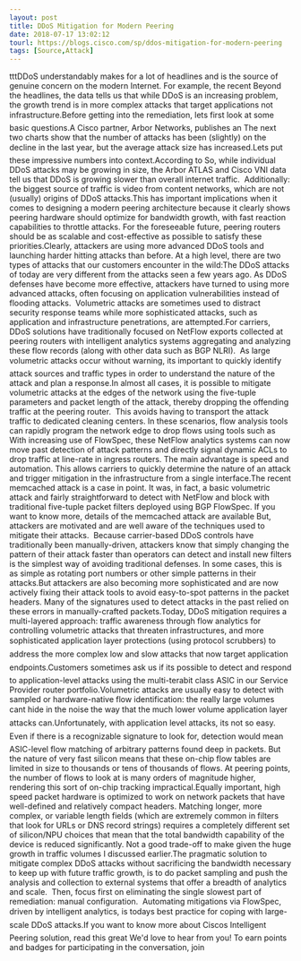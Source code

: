 ```yaml
---
layout: post
title: DDoS Mitigation for Modern Peering
date: 2018-07-17 13:02:12
tourl: https://blogs.cisco.com/sp/ddos-mitigation-for-modern-peering
tags: [Source,Attack]
---
```

tttDDoS understandably makes for a lot of headlines and is the source of genuine concern on the modern Internet. For example, the recent Beyond the headlines, the data tells us that while DDoS is an increasing problem, the growth trend is in more complex attacks that target applications not infrastructure.Before getting into the remediation, lets first look at some basic questions.A Cisco partner, Arbor Networks, publishes an The next two charts show that the number of attacks has been (slightly) on the decline in the last year, but the average attack size has increased.Lets put these impressive numbers into context.According to So, while individual DDoS attacks may be growing in size, the Arbor ATLAS and Cisco VNI data tell us that DDoS is growing slower than overall internet traffic.  Additionally: the biggest source of traffic is video from content networks, which are not (usually) origins of DDoS attacks.This has important implications when it comes to designing a modern peering architecture because it clearly shows peering hardware should optimize for bandwidth growth, with fast reaction capabilities to throttle attacks. For the foreseeable future, peering routers should be as scalable and cost-effective as possible to satisfy these priorities.Clearly, attackers are using more advanced DDoS tools and launching harder hitting attacks than before. At a high level, there are two types of attacks that our customers encounter in the wild:The DDoS attacks of today are very different from the attacks seen a few years ago. As DDoS defenses have become more effective, attackers have turned to using more advanced attacks, often focusing on application vulnerabilities instead of flooding attacks.  Volumetric attacks are sometimes used to distract security response teams while more sophisticated attacks, such as application and infrastructure penetrations, are attempted.For carriers, DDoS solutions have traditionally focused on NetFlow exports collected at peering routers with intelligent analytics systems aggregating and analyzing these flow records (along with other data such as BGP NLRI).  As large volumetric attacks occur without warning, its important to quickly identify attack sources and traffic types in order to understand the nature of the attack and plan a response.In almost all cases, it is possible to mitigate volumetric attacks at the edges of the network using the five-tuple parameters and packet length of the attack, thereby dropping the offending traffic at the peering router.  This avoids having to transport the attack traffic to dedicated cleaning centers. In these scenarios, flow analysis tools can rapidly program the network edge to drop flows using tools such as With increasing use of FlowSpec, these NetFlow analytics systems can now move past detection of attack patterns and directly signal dynamic ACLs to drop traffic at line-rate in ingress routers. The main advantage is speed and automation. This allows carriers to quickly determine the nature of an attack and trigger mitigation in the infrastructure from a single interface.The recent memcached attack is a case in point. It was, in fact, a basic volumetric attack and fairly straightforward to detect with NetFlow and block with traditional five-tuple packet filters deployed using BGP FlowSpec. If you want to know more, details of the memcached attack are available But, attackers are motivated and are well aware of the techniques used to mitigate their attacks.  Because carrier-based DDoS controls have traditionally been manually-driven, attackers know that simply changing the pattern of their attack faster than operators can detect and install new filters is the simplest way of avoiding traditional defenses. In some cases, this is as simple as rotating port numbers or other simple patterns in their attacks.But attackers are also becoming more sophisticated and are now actively fixing their attack tools to avoid easy-to-spot patterns in the packet headers. Many of the signatures used to detect attacks in the past relied on these errors in manually-crafted packets.Today, DDoS mitigation requires a multi-layered approach: traffic awareness through flow analytics for controlling volumetric attacks that threaten infrastructures, and more sophisticated application layer protections (using protocol scrubbers) to address the more complex low and slow attacks that now target application endpoints.Customers sometimes ask us if its possible to detect and respond to application-level attacks using the multi-terabit class ASIC in our Service Provider router portfolio.Volumetric attacks are usually easy to detect with sampled or hardware-native flow identification: the really large volumes cant hide in the noise the way that the much lower volume application layer attacks can.Unfortunately, with application level attacks, its not so easy. Even if there is a recognizable signature to look for, detection would mean ASIC-level flow matching of arbitrary patterns found deep in packets. But the nature of very fast silicon means that these on-chip flow tables are limited in size to thousands or tens of thousands of flows. At peering points, the number of flows to look at is many orders of magnitude higher, rendering this sort of on-chip tracking impractical.Equally important, high speed packet hardware is optimized to work on network packets that have well-defined and relatively compact headers. Matching longer, more complex, or variable length fields (which are extremely common in filters that look for URLs or DNS record strings) requires a completely different set of silicon/NPU choices that mean that the total bandwidth capability of the device is reduced significantly. Not a good trade-off to make given the huge growth in traffic volumes I discussed earlier.The pragmatic solution to mitigate complex DDoS attacks without sacrificing the bandwidth necessary to keep up with future traffic growth, is to do packet sampling and push the analysis and collection to external systems that offer a breadth of analytics and scale.  Then, focus first on eliminating the single slowest part of remediation: manual configuration.  Automating mitigations via FlowSpec, driven by intelligent analytics, is todays best practice for coping with large-scale DDoS attacks.If you want to know more about Ciscos Intelligent Peering solution, read this great We'd love to hear from you! To earn points and badges for participating in the conversation, join 